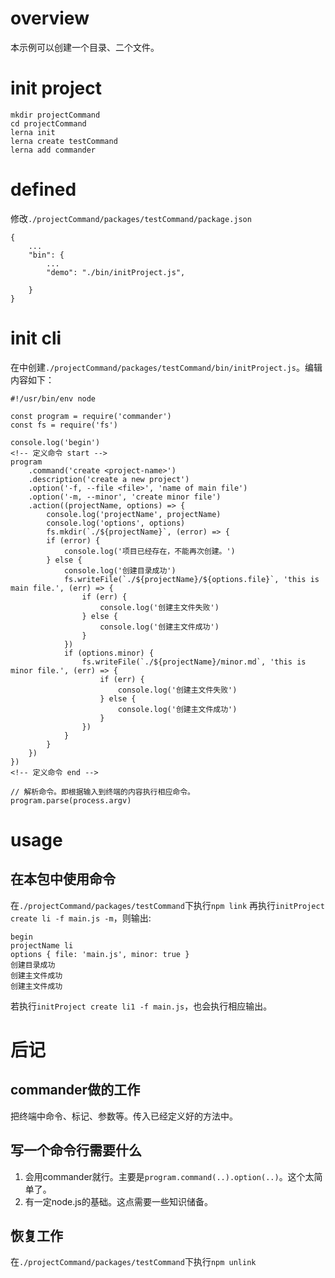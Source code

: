 # overview
本示例可以创建一个目录、二个文件。

# init project
```
mkdir projectCommand
cd projectCommand
lerna init
lerna create testCommand
lerna add commander
```
# defined
修改`./projectCommand/packages/testCommand/package.json`
```
{
	...
	"bin": {
        ...
		"demo": "./bin/initProject.js",

	}
}
```
# init cli
在中创建`./projectCommand/packages/testCommand/bin/initProject.js`。编辑内容如下：
```
#!/usr/bin/env node

const program = require('commander')
const fs = require('fs')

console.log('begin')
<!-- 定义命令 start -->
program
    .command('create <project-name>')
    .description('create a new project')
    .option('-f, --file <file>', 'name of main file')
    .option('-m, --minor', 'create minor file')
    .action((projectName, options) => {
        console.log('projectName', projectName)
        console.log('options', options)
        fs.mkdir(`./${projectName}`, (error) => {
        if (error) {
            console.log('项目已经存在，不能再次创建。')
        } else {
            console.log('创建目录成功')
            fs.writeFile(`./${projectName}/${options.file}`, 'this is main file.', (err) => {
                if (err) {
                    console.log('创建主文件失败')
                } else {
                    console.log('创建主文件成功')
                }
            })
            if (options.minor) {
                fs.writeFile(`./${projectName}/minor.md`, 'this is minor file.', (err) => {
                    if (err) {
                        console.log('创建主文件失败')
                    } else {
                        console.log('创建主文件成功')
                    }
                })
            }
        }
    })
})
<!-- 定义命令 end -->

// 解析命令。即根据输入到终端的内容执行相应命令。
program.parse(process.argv)
```


# usage
## 在本包中使用命令
在`./projectCommand/packages/testCommand`下执行`npm link`
再执行`initProject create li -f main.js -m`，则输出:
```
begin
projectName li
options { file: 'main.js', minor: true }
创建目录成功
创建主文件成功
创建主文件成功
```
若执行`initProject create li1 -f main.js`，也会执行相应输出。

# 后记

## commander做的工作
把终端中命令、标记、参数等。传入已经定义好的方法中。

## 写一个命令行需要什么
1. 会用commander就行。主要是`program.command(..).option(..)`。这个太简单了。
2. 有一定node.js的基础。这点需要一些知识储备。

## 恢复工作
在`./projectCommand/packages/testCommand`下执行`npm unlink`
